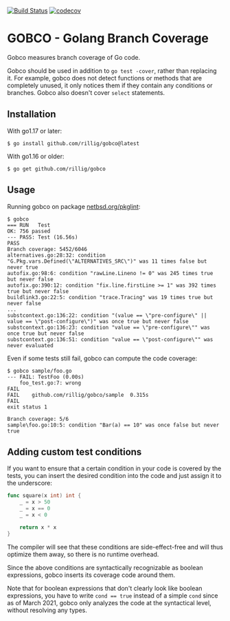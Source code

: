 [![Build Status](https://travis-ci.com/rillig/gobco.svg?branch=master)](https://travis-ci.com/rillig/gobco)
[![codecov](https://codecov.io/gh/rillig/gobco/branch/master/graph/badge.svg)](https://codecov.io/gh/rillig/gobco)

# GOBCO - Golang Branch Coverage

Gobco measures branch coverage of Go code.

Gobco should be used in addition to `go test -cover`,
rather than replacing it.
For example, gobco does not detect functions or methods that are completely
unused, it only notices them if they contain any conditions or branches.
Gobco also doesn't cover `select` statements.

## Installation

With go1.17 or later:

```text
$ go install github.com/rillig/gobco@latest
```

With go1.16 or older:

```text
$ go get github.com/rillig/gobco
```

## Usage

Running gobco on package [netbsd.org/pkglint](https://github.com/rillig/pkglint):

```text
$ gobco
=== RUN   Test
OK: 756 passed
--- PASS: Test (16.56s)
PASS
Branch coverage: 5452/6046
alternatives.go:28:32: condition "G.Pkg.vars.Defined(\"ALTERNATIVES_SRC\")" was 11 times false but never true
autofix.go:98:6: condition "rawLine.Lineno != 0" was 245 times true but never false
autofix.go:390:12: condition "fix.line.firstLine >= 1" was 392 times true but never false
buildlink3.go:22:5: condition "trace.Tracing" was 19 times true but never false
...
substcontext.go:136:22: condition "(value == \"pre-configure\" || value == \"post-configure\")" was once true but never false
substcontext.go:136:23: condition "value == \"pre-configure\"" was once true but never false
substcontext.go:136:51: condition "value == \"post-configure\"" was never evaluated
```

Even if some tests still fail, gobco can compute the code coverage: 

```text
$ gobco sample/foo.go
--- FAIL: TestFoo (0.00s)
    foo_test.go:7: wrong
FAIL
FAIL    github.com/rillig/gobco/sample  0.315s
FAIL
exit status 1

Branch coverage: 5/6
sample\foo.go:10:5: condition "Bar(a) == 10" was once false but never true
```

## Adding custom test conditions

If you want to ensure that a certain condition in your code is covered by the
tests, you can insert the desired condition into the code and just assign it
to the underscore:

~~~go
func square(x int) int {
    _ = x > 50
    _ = x == 0
    _ = x < 0

    return x * x
}
~~~

The compiler will see that these conditions are side-effect-free and will thus
optimize them away, so there is no runtime overhead.

Since the above conditions are syntactically recognizable as boolean 
expressions, gobco inserts its coverage code around them.

Note that for boolean expressions that don't clearly look like boolean
expressions, you have to write `cond == true` instead of a simple `cond` since
as of March 2021, gobco only analyzes the code at the syntactical level,
without resolving any types.

